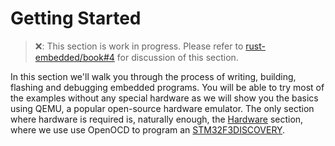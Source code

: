 # Getting Started

> ❌: This section is work in progress. Please refer to
> [rust-embedded/book#4](https://github.com/rust-embedded/book/issues/4)
> for discussion of this section.

In this section we'll walk you through the process of writing, building,
flashing and debugging embedded programs. You will be able to try most of the
examples without any special hardware as we will show you the basics using
QEMU, a popular open-source hardware emulator. The only section where hardware
is required is, naturally enough, the [Hardware](./start/hardware.md) section,
where we use use OpenOCD to program an [STM32F3DISCOVERY].

[STM32F3DISCOVERY]: http://www.st.com/en/evaluation-tools/stm32f3discovery.html
